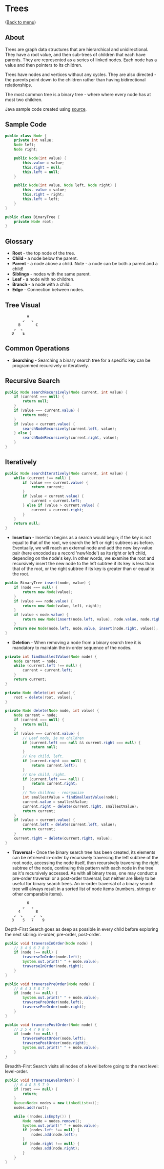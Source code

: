 # Trees

([Back to menu](/README.md))

## About

Trees are graph data structures that are hierarchical and unidirectional. They have a root value, and then sub-trees of children that each have parents. They are represented as a series of linked nodes. Each node has a value and then pointers to its children.

Trees have nodes and vertices without any cycles. They are also directed - the parents point down to the children rather than having bidirectional relationships.

The most common tree is a binary tree - where where every node has at most two children.

Java sample code created using [source](https://www.baeldung.com/java-binary-tree).

## Sample Code

```Java
public class Node {
    private int value;
    Node left;
    Node right;

    public Node(int value) {
        this.value = value;
        this.right = null;
        this.left = null;
    }

    public Node(int value, Node left, Node right) {
        this. value = value;
        this.right = right;
        this.left = left;
    }
}

public class BinaryTree {
    private Node root;
}
```

## Glossary

* **Root** - the top node of the tree.
* **Child** - a node below the parent.
* **Parent** - a node above a child. Note - a node can be both a parent and a child!
* **Siblings** - nodes with the same parent.
* **Leaf** - a node with no children.
* **Branch** - a node with a child.
* **Edge** - Connection between nodes.

## Tree Visual

```text
          A                     
        ↙   ↘              
      B       C                
    ↙  ↘
   D    E
```

## Common Operations

* **Searching** - Searching a binary search tree for a specific key can be programmed recursively or iteratively.

## Recursive Search

```Java
public Node searchRecursively(Node current, int value) {
    if (current === null) {
        return null;
    }
    if (value === current.value) {
        return node;
    }
    if (value < current.value) {
        searchNodeRecursively(current.left, value);
    } else {
        searchNodeRecursively(current.right, value);
    }
}
```

## Iteratively

```Java
public Node searchIteratively(Node current, int value) {
    while (current !== null) {
        if (value === current.value) {
            return current;
        }
        if (value < current.value) {
            current = current.left;
        } else if (value > current.value) {
            current = current.right;
        }
    }
    return null;
}
```

* **Insertion** - Insertion begins as a search would begin; if the key is not equal to that of the root, we search the left or right subtrees as before. Eventually, we will reach an external node and add the new key-value pair (here encoded as a record 'newNode') as its right or left child, depending on the node's key. In other words, we examine the root and recursively insert the new node to the left subtree if its key is less than that of the root, or the right subtree if its key is greater than or equal to the root.

```Java
public BinaryTree insert(node, value) {
    if (node === null) {
        return new Node(value);
    }
    if (value === node.value) {
        return new Node(value, left, right);
    }
    if (value < node.value) {
        return new Node(insert(node.left, value), node.value, node.right);
    }
    return new Node(node.left, node.value, insert(node.right, value));
}
```

* **Deletion** - When removing a node from a binary search tree it is mandatory to maintain the in-order sequence of the nodes.

```Java
private int findSmallestValue(Node node) {
    Node current = node;
    while (current.left !== null) {
        current = current.left;
    }
    return current;
}

private Node delete(int value) {
    root = delete(root, value);
}

private Node delete(Node node, int value) {
    Node current = node;
    if (current === null) {
        return null;
    }
    if (value === current.value) {
        // Leaf node, ie no children
        if (current.left === null && current.right === null) {
            return null;
        }
        // One child, left.
        if (current.right === null) {
            return current.left);
        }
        // One child, right.
        if (current.left === null) {
            return current.right;
        }
        // Two children - reorganize
        int smallestValue = findSmallestValue(node);
        current.value = smallestValue;
        current.right = delete(current.right, smallestValue);
        return current;
    }
    if (value < current.value) {
        current.left = delete(current.left, value);
        return current;
    }
    current.right = delete(current.right, value);
}
```

* **Traversal** - Once the binary search tree has been created, its elements can be retrieved in-order by recursively traversing the left subtree of the root node, accessing the node itself, then recursively traversing the right subtree of the node, continuing this pattern with each node in the tree as it's recursively accessed. As with all binary trees, one may conduct a pre-order traversal or a post-order traversal, but neither are likely to be useful for binary search trees. An in-order traversal of a binary search tree will always result in a sorted list of node items (numbers, strings or other comparable items).

```text
          6                     
        ↙   ↘              
      4       8
    ↙  ↘     ↙  ↘
   3    5   7    9
```

Depth-First Search goes as deep as possible in every child before exploring the next sibling: in-order, pre-order, post-order.

```Java
public void traverseInOrder(Node node) {
    // 3 4 5 6 7 8 9
    if (node !== null) {
        traverseInOrder(node.left);
        System.out.print(" " + node.value);
        traverseInOrder(node.right);
    }
}

public void traversePreOrder(Node node) {
    // 6 4 3 5 8 7 9
    if (node !== null) {
        System.out.print(" " + node.value);
        traversePreOrder(node.left);
        traversePreOrder(node.right);
    }
}

public void traversePostOrder(Node node) {
    // 3 5 4 7 9 8 6
    if (node !== null) {
        traversePostOrder(node.left);
        traversePostOrder(node.right);
        System.out.print(" " + node.value);
    }
}
```

Breadth-First Search visits all nodes of a level before going to the next level: level-order.

```Java
public void traverseLevelOrder() {
    // 6 4 8 3 5 7 9
    if (root === null) {
        return;
    }
    Queue<Node> nodes = new LinkedList<>();
    nodes.add(root);

    while (!nodes.isEmpty()) {
        Node node = nodes.remove();
        System.out.print(" " + node.value);
        if (nodes.left !== null) {
            nodes.add(node.left);
        }
        if (node.right !== null) {
            nodes.add(node.right);
        }
    }
}
```
